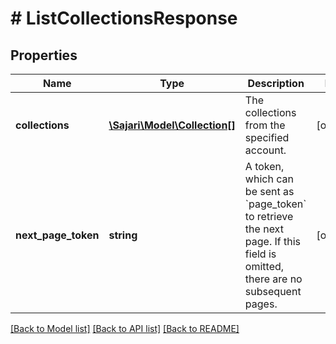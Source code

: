 # # ListCollectionsResponse

## Properties

| Name                | Type                                            | Description                                                                                                                              | Notes      |
| ------------------- | ----------------------------------------------- | ---------------------------------------------------------------------------------------------------------------------------------------- | ---------- |
| **collections**     | [**\Sajari\Model\Collection[]**](Collection.md) | The collections from the specified account.                                                                                              | [optional] |
| **next_page_token** | **string**                                      | A token, which can be sent as &#x60;page_token&#x60; to retrieve the next page. If this field is omitted, there are no subsequent pages. | [optional] |

[[Back to Model list]](../../README.md#models) [[Back to API list]](../../README.md#endpoints) [[Back to README]](../../README.md)
